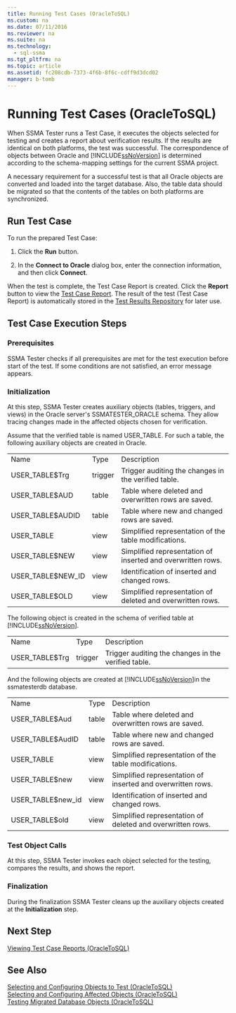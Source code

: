 ```yaml
---
title: Running Test Cases (OracleToSQL)
ms.custom: na
ms.date: 07/11/2016
ms.reviewer: na
ms.suite: na
ms.technology: 
  - sql-ssma
ms.tgt_pltfrm: na
ms.topic: article
ms.assetid: fc208cdb-7373-4f6b-8f6c-cdff9d3dcd02
manager: b-tomb
---
```

# Running Test Cases (OracleToSQL)
When SSMA Tester runs a Test Case, it executes the objects selected for testing and creates a report about verification results. If the results are identical on both platforms, the test was successful. The correspondence of objects between Oracle and [!INCLUDE[ssNoVersion](../content/includes/ssNoVersion_md.md)] is determined according to the schema\-mapping settings for the current SSMA project.  
  
A necessary requirement for a successful test is that all Oracle objects are converted and loaded into the target database. Also, the table data should be migrated so that the contents of the tables on both platforms are synchronized.  
  
## Run Test Case  
To run the prepared Test Case:  
  
1.  Click the **Run** button.  
  
2.  In the **Connect to Oracle** dialog box, enter the connection information, and then click **Connect**.  
  
When the test is complete, the Test Case Report is created. Click the **Report** button to view the [Test Case Report](assetId:///8da14323-9dd6-4019-bf79-3e8b972a9bc0). The result of the test (Test Case Report) is automatically stored in the [Test Results Repository](assetId:///f941cce4-d3e3-4aeb-a88a-4f101a97a9f4) for later use.  
  
## Test Case Execution Steps  
  
### Prerequisites  
SSMA Tester checks if all prerequisites are met for the test execution before start of the test. If some conditions are not satisfied, an error message appears.  
  
### Initialization  
At this step, SSMA Tester creates auxiliary objects (tables, triggers, and views) in the Oracle server's SSMATESTER\_ORACLE schema. They allow tracing changes made in the affected objects chosen for verification.  
  
Assume that the verified table is named USER\_TABLE. For such a table, the following auxiliary objects are created in Oracle.  
  
||||  
|-|-|-|  
|Name|Type|Description|  
|USER\_TABLE$Trg|trigger|Trigger auditing the changes in the verified table.|  
|USER\_TABLE$AUD|table|Table where deleted and overwritten rows are saved.|  
|USER\_TABLE$AUDID|table|Table where new and changed rows are saved.|  
|USER\_TABLE|view|Simplified representation of the table modifications.|  
|USER\_TABLE$NEW|view|Simplified representation of inserted and overwritten rows.|  
|USER\_TABLE$NEW\_ID|view|Identification of inserted and changed rows.|  
|USER\_TABLE$OLD|view|Simplified representation of deleted and overwritten rows.|  
  
The following object is created in the schema of verified table at [!INCLUDE[ssNoVersion](../content/includes/ssNoVersion_md.md)].  
  
||||  
|-|-|-|  
|Name|Type|Description|  
|USER\_TABLE$Trg|trigger|Trigger auditing the changes in the verified table.|  
  
And the following objects are created at [!INCLUDE[ssNoVersion](../content/includes/ssNoVersion_md.md)]in the ssmatesterdb database.  
  
||||  
|-|-|-|  
|Name|Type|Description|  
|USER\_TABLE$Aud|table|Table where deleted and overwritten rows are saved.|  
|USER\_TABLE$AudID|table|Table where new and changed rows are saved.|  
|USER\_TABLE|view|Simplified representation of the table modifications.|  
|USER\_TABLE$new|view|Simplified representation of inserted and overwritten rows.|  
|USER\_TABLE$new\_id|view|Identification of inserted and changed rows.|  
|USER\_TABLE$old|view|Simplified representation of deleted and overwritten rows.|  
  
### Test Object Calls  
At this step, SSMA Tester invokes each object selected for the testing, compares the results, and shows the report.  
  
### Finalization  
During the finalization SSMA Tester cleans up the auxiliary objects created at the **Initialization** step.  
  
## Next Step  
[Viewing Test Case Reports &#40;OracleToSQL&#41;](../content/Viewing-Test-Case-Reports--OracleToSQL-.md)  
  
## See Also  
[Selecting and Configuring Objects to Test &#40;OracleToSQL&#41;](../content/Selecting-and-Configuring-Objects-to-Test--OracleToSQL-.md)  
[Selecting and Configuring Affected Objects &#40;OracleToSQL&#41;](../content/Selecting-and-Configuring-Affected-Objects--OracleToSQL-.md)  
[Testing Migrated Database Objects &#40;OracleToSQL&#41;](../content/Testing-Migrated-Database-Objects--OracleToSQL-.md)  
  
